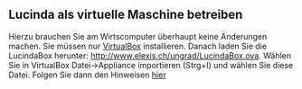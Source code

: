 ## Lucinda als virtuelle Maschine betreiben

Hierzu brauchen Sie am Wirtscomputer überhaupt keine Änderungen machen. Sie müssen nur [VirtualBox](https://www.virtualbox.org) installieren. Danach laden Sie die LucindaBox herunter: <http://www.elexis.ch/ungrad/LucindaBox.ova>. Wählen Sie in VirtualBox Datei->Appliance importieren (Strg+I) und wählen Sie diese Datei. Folgen Sie dann den Hinweisen [hier](installvbox.md)
